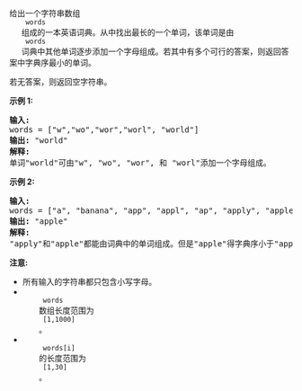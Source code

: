 <html>
 <body>
  <p>
   给出一个字符串数组
   <code>
    words
   </code>
   组成的一本英语词典。从中找出最长的一个单词，该单词是由
   <code>
    words
   </code>
   词典中其他单词逐步添加一个字母组成。若其中有多个可行的答案，则返回答案中字典序最小的单词。
  </p>
  <p>
   若无答案，则返回空字符串。
  </p>
  <p>
   <strong>
    示例 1:
   </strong>
  </p>
  <pre>
<strong>输入:</strong> 
words = ["w","wo","wor","worl", "world"]
<strong>输出:</strong> "world"
<strong>解释:</strong> 
单词"world"可由"w", "wo", "wor", 和 "worl"添加一个字母组成。
</pre>
  <p>
   <strong>
    示例 2:
   </strong>
  </p>
  <pre>
<strong>输入:</strong> 
words = ["a", "banana", "app", "appl", "ap", "apply", "apple"]
<strong>输出:</strong> "apple"
<strong>解释:</strong> 
"apply"和"apple"都能由词典中的单词组成。但是"apple"得字典序小于"apply"。
</pre>
  <p>
   <strong>
    注意:
   </strong>
  </p>
  <ul>
   <li>
    所有输入的字符串都只包含小写字母。
   </li>
   <li>
    <code>
     words
    </code>
    数组长度范围为
    <code>
     [1,1000]
    </code>
    。
   </li>
   <li>
    <code>
     words[i]
    </code>
    的长度范围为
    <code>
     [1,30]
    </code>
    。
   </li>
  </ul>
 </body>
</html>